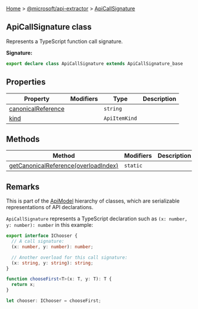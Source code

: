 [Home](./index) &gt; [@microsoft/api-extractor](./api-extractor.md) &gt; [ApiCallSignature](./api-extractor.apicallsignature.md)

## ApiCallSignature class

Represents a TypeScript function call signature.

<b>Signature:</b>

```typescript
export declare class ApiCallSignature extends ApiCallSignature_base 
```

## Properties

|  Property | Modifiers | Type | Description |
|  --- | --- | --- | --- |
|  [canonicalReference](./api-extractor.apicallsignature.canonicalreference.md) |  | `string` |  |
|  [kind](./api-extractor.apicallsignature.kind.md) |  | `ApiItemKind` |  |

## Methods

|  Method | Modifiers | Description |
|  --- | --- | --- |
|  [getCanonicalReference(overloadIndex)](./api-extractor.apicallsignature.getcanonicalreference.md) | `static` |  |

## Remarks

This is part of the [ApiModel](./api-extractor.apimodel.md) hierarchy of classes, which are serializable representations of API declarations.

`ApiCallSignature` represents a TypeScript declaration such as `(x: number, y: number): number` in this example:

```ts
export interface IChooser {
  // A call signature:
  (x: number, y: number): number;

  // Another overload for this call signature:
  (x: string, y: string): string;
}

function chooseFirst<T>(x: T, y: T): T {
  return x;
}

let chooser: IChooser = chooseFirst;

```

